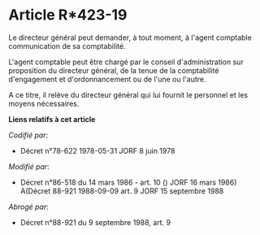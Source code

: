 # Article R*423-19

Le directeur général peut demander, à tout moment, à l'agent comptable communication de sa comptabilité.

L'agent comptable peut être chargé par le conseil d'administration sur proposition du directeur général, de la tenue de la
comptabilité d'engagement et d'ordonnancement ou de l'une ou l'autre.

A ce titre, il relève du directeur général qui lui fournit le personnel et les moyens nécessaires.

**Liens relatifs à cet article**

_Codifié par_:

  - Décret n°78-622 1978-05-31 JORF 8 juin 1978

_Modifié par_:

  - Décret n°86-518 du 14 mars 1986 - art. 10 () JORF 16 mars 1986) A(Décret 88-921 1988-09-09 art. 9 JORF 15 septembre 1988

_Abrogé par_:

  - Décret n°88-921 du 9 septembre 1988, art. 9
